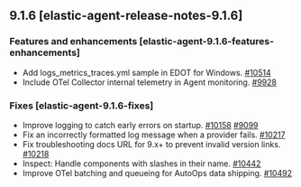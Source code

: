 ## 9.1.6 [elastic-agent-release-notes-9.1.6]


### Features and enhancements [elastic-agent-9.1.6-features-enhancements]

* Add logs_metrics_traces.yml sample in EDOT for Windows. [#10514](https://github.com/elastic/elastic-agent/pull/10514) 
* Include OTel Collector internal telemetry in Agent monitoring. [#9928](https://github.com/elastic/elastic-agent/pull/9928) 


### Fixes [elastic-agent-9.1.6-fixes]

* Improve logging to catch early errors on startup. [#10158](https://github.com/elastic/elastic-agent/pull/10158) [#9099](https://github.com/elastic/elastic-agent/issues/9099)
* Fix an incorrectly formatted log message when a provider fails. [#10217](https://github.com/elastic/elastic-agent/pull/10217) 
* Fix troubleshooting docs URL for 9.x&#43; to prevent invalid version links. [#10218](https://github.com/elastic/elastic-agent/pull/10218) 
* Inspect: Handle components with slashes in their name. [#10442](https://github.com/elastic/elastic-agent/pull/10442) 
* Improve OTel batching and queueing for AutoOps data shipping. [#10492](https://github.com/elastic/elastic-agent/pull/10492) 


